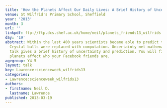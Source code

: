 ```yaml
---
title: 'How the Planets Affect Our Daily Lives: A Brief History of Uncertainty'
venue: St Wilfrid's Primary School, Sheffield
year: '2013'
month: 3
url: ''
linkpdf: ftp://ftp.dcs.shef.ac.uk/home/neil/planets_friends13_wilfrids.pdf
day: '19'
abstract: Within the last 400 years scientists became able to predict the future.
  Crystal balls were replaced with computation. Uncertainty met mathematics. This
  talk gives a brief history of uncertainty and prediction. You will find out how
  planets affect who your Facebook friends are.
agegroup: Y4-5
layout: talk
key: Lawrence:scienceweek_wilfrids13
categories:
- Lawrence:scienceweek_wilfrids13
authors:
- firstname: Neil D.
  lastname: Lawrence
published: 2013-03-19
---
```

